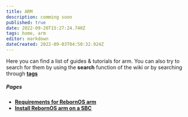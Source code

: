 ```yaml
---
title: ARM
description: comming soon
published: true
date: 2022-09-20T15:27:24.740Z
tags: home, arm
editor: markdown
dateCreated: 2022-09-03T04:50:32.924Z
---
```


Here you can find a list of guides & tutorials for arm. You can also try to search for them by using the **search** function of the wiki or by searching through [**tags**](/t)

##### Pages
-   [**Requirements for RebornOS arm**](/arm/requirements)
-   [**Install RebornOS arm on a SBC**](/arm/install)
